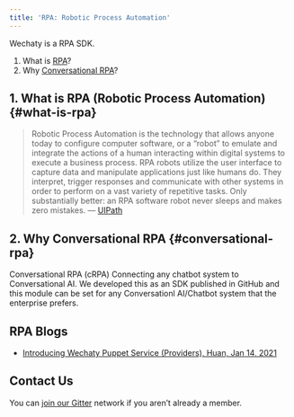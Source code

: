 ```yaml
---
title: 'RPA: Robotic Process Automation'
---
```


Wechaty is a RPA SDK.

1. What is [RPA](#what-is-rpa)?
1. Why [Conversational RPA](#conversational-rpa)?

## 1. What is RPA (Robotic Process Automation) {#what-is-rpa}

> Robotic Process Automation is the technology that allows anyone today to configure computer software, or a “robot” to emulate and integrate the actions of a human interacting within digital systems to execute a business process. RPA robots utilize the user interface to capture data and manipulate applications just like humans do. They interpret, trigger responses and communicate with other systems in order to perform on a vast variety of repetitive tasks. Only substantially better: an RPA software robot never sleeps and makes zero mistakes.
> &mdash; [UIPath](https://www.uipath.com/rpa/robotic-process-automation)

## 2. Why Conversational RPA {#conversational-rpa}

Conversational RPA (cRPA) Connecting any chatbot system to Conversational AI. We developed this as an SDK published in GitHub and this module can be set for any Conversationl AI/Chatbot system that the enterprise prefers.

## RPA Blogs

- [Introducing Wechaty Puppet Service (Providers), Huan, Jan 14, 2021](https://wechaty.js.org/2021/01/14/wechaty-puppet-service/)

## Contact Us

You can [join our Gitter](https://gitter.im/wechaty/wechaty) network if you aren’t already a member.
